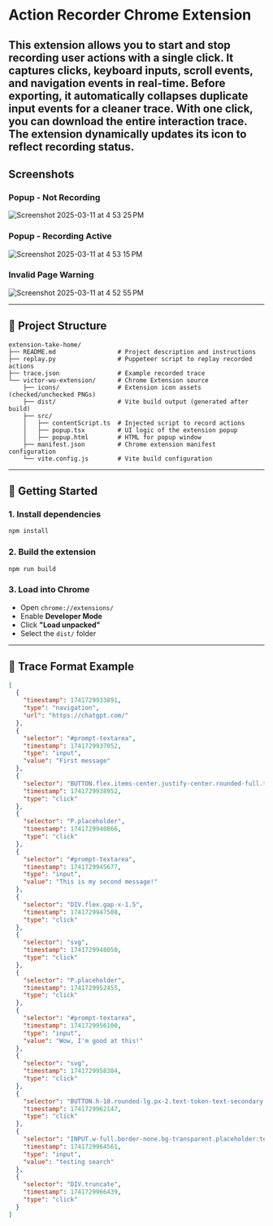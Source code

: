 # Action Recorder Chrome Extension

This extension allows you to start and stop recording user actions with a single click. It captures clicks, keyboard inputs, scroll events, and navigation events in real-time. Before exporting, it automatically collapses duplicate input events for a cleaner trace. With one click, you can download the entire interaction trace. The extension dynamically updates its icon to reflect recording status.
---

## Screenshots

### Popup - Not Recording
![Screenshot 2025-03-11 at 4 53 25 PM](https://github.com/user-attachments/assets/f4e8f5dc-bd8e-46ce-917b-e5aa48d765b8)
### Popup - Recording Active
![Screenshot 2025-03-11 at 4 53 15 PM](https://github.com/user-attachments/assets/3c9c1b9c-7900-4490-bf91-4d8622f15b5d)
### Invalid Page Warning
![Screenshot 2025-03-11 at 4 52 55 PM](https://github.com/user-attachments/assets/02fe963c-5b2c-422d-9854-fa182c316582)


---

## 📁 Project Structure

```
extension-take-home/
├── README.md                 # Project description and instructions
├── replay.py                 # Puppeteer script to replay recorded actions
├── trace.json                # Example recorded trace
└── victor-wu-extension/      # Chrome Extension source
    ├── icons/                # Extension icon assets (checked/unchecked PNGs)
    ├── dist/                 # Vite build output (generated after build)
    ├── src/
    │   ├── contentScript.ts  # Injected script to record actions
    │   ├── popup.tsx         # UI logic of the extension popup
    │   ├── popup.html        # HTML for popup window
    ├── manifest.json         # Chrome extension manifest configuration
    └── vite.config.js        # Vite build configuration
```

---

## 🚀 Getting Started

### 1. Install dependencies

```bash
npm install
```

### 2. Build the extension

```bash
npm run build
```

### 3. Load into Chrome

- Open `chrome://extensions/`
- Enable **Developer Mode**
- Click **"Load unpacked"**
- Select the `dist/` folder

---

## 📄 Trace Format Example

```json
[
  {
    "timestamp": 1741729933891,
    "type": "navigation",
    "url": "https://chatgpt.com/"
  },
  {
    "selector": "#prompt-textarea",
    "timestamp": 1741729937052,
    "type": "input",
    "value": "First message"
  },
  {
    "selector": "BUTTON.flex.items-center.justify-center.rounded-full.transition-colors.hover:opacity-70.focus-visible:outline-none.focus-visible:outline-black.disabled:text-[#f4f4f4].disabled:hover:opacity-100.dark:focus-visible:outline-white.disabled:dark:bg-token-text-quaternary.dark:disabled:text-token-main-surface-secondary.bg-black.text-white.disabled:bg-[#D7D7D7].dark:bg-white.dark:text-black.h-9.w-9 > svg",
    "timestamp": 1741729938952,
    "type": "click"
  },
  {
    "selector": "P.placeholder",
    "timestamp": 1741729940866,
    "type": "click"
  },
  {
    "selector": "#prompt-textarea",
    "timestamp": 1741729945677,
    "type": "input",
    "value": "This is my second message!"
  },
  {
    "selector": "DIV.flex.gap-x-1.5",
    "timestamp": 1741729947508,
    "type": "click"
  },
  {
    "selector": "svg",
    "timestamp": 1741729948050,
    "type": "click"
  },
  {
    "selector": "P.placeholder",
    "timestamp": 1741729952455,
    "type": "click"
  },
  {
    "selector": "#prompt-textarea",
    "timestamp": 1741729956100,
    "type": "input",
    "value": "Wow, I'm good at this!"
  },
  {
    "selector": "svg",
    "timestamp": 1741729958304,
    "type": "click"
  },
  {
    "selector": "BUTTON.h-10.rounded-lg.px-2.text-token-text-secondary.focus-visible:bg-token-surface-hover.focus-visible:outline-0.enabled:hover:bg-token-surface-hover.disabled:text-token-text-quaternary",
    "timestamp": 1741729962147,
    "type": "click"
  },
  {
    "selector": "INPUT.w-full.border-none.bg-transparent.placeholder:text-token-text-tertiary.focus:border-transparent.focus:outline-none.focus:ring-0",
    "timestamp": 1741729964561,
    "type": "input",
    "value": "testing search"
  },
  {
    "selector": "DIV.truncate",
    "timestamp": 1741729966439,
    "type": "click"
  }
]
```
